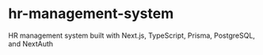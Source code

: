 # hr-management-system
HR management system built with Next.js, TypeScript, Prisma, PostgreSQL, and NextAuth
